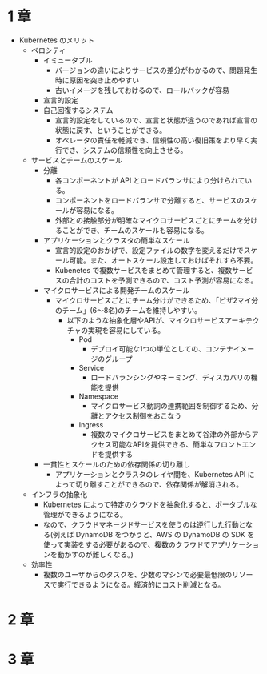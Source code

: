 # 1 章
- Kubernetes のメリット
  - ベロシティ
    - イミュータブル
      - バージョンの違いによりサービスの差分がわかるので、問題発生時に原因を突き止めやすい
      - 古いイメージを残しておけるので、ロールバックが容易
    - 宣言的設定
    - 自己回復するシステム
      - 宣言的設定をしているので、宣言と状態が違うのであれば宣言の状態に戻す、ということができる。
      - オペレータの責任を軽減でき、信頼性の高い復旧策をより早く実行でき、システムの信頼性を向上させる。
  - サービスとチームのスケール
    - 分離
      - 各コンポーネントが API とロードバランサにより分けられている。
      - コンポーネントをロードバランサで分離すると、サービスのスケールが容易になる。
      - 外部との接触部分が明確なマイクロサービスごとにチームを分けることができ、チームのスケールも容易になる。
    - アプリケーションとクラスタの簡単なスケール
      - 宣言的設定のおかげで、設定ファイルの数字を変えるだけでスケール可能。また、オートスケール設定しておけばそれすら不要。
      - Kubenetes で複数サービスをまとめて管理すると、複数サービスの合計のコストを予測できるので、コスト予測が容易になる。
    - マイクロサービスによる開発チームのスケール
      - マイクロサービスごとにチーム分けができるため、「ピザ2マイ分のチーム」(6〜8名)のチームを維持しやすい。
        - 以下のような抽象化層やAPIが、マイクロサービスアーキテクチャの実現を容易にしている。
          - Pod
            - デプロイ可能な1つの単位としての、コンテナイメージのグループ
          - Service
            - ロードバランシングやネーミング、ディスカバリの機能を提供
          - Namespace
            - マイクロサービス動詞の連携範囲を制御するため、分離とアクセス制御をおこなう
          - Ingress
            - 複数のマイクロサービスをまとめて谷津の外部からアクセス可能なAPIを提供できる、簡単なフロントエンドを提供する
    - 一貫性とスケールのための依存関係の切り離し
      - アプリケーションとクラスタのレイヤ間を、Kubernetes API によって切り離すことができるので、依存関係が解消される。
  - インフラの抽象化
    - Kubernetes によって特定のクラウドを抽象化すると、ポータブルな管理ができるようになる。
    - なので、クラウドマネージドサービスを使うのは逆行した行動となる(例えば DynamoDB をつかうと、AWS の DynamoDB の SDK を使って実装をする必要があるので、複数のクラウドでアプリケーションを動かすのが難しくなる。)
  - 効率性
    - 複数のユーザからのタスクを、少数のマシンで必要最低限のリソースで実行できるようになる。経済的にコスト削減となる。
# 2 章
# 3 章
